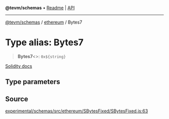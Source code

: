 **@tevm/schemas** • [Readme](../../README.md) \| [API](../../modules.md)

***

[@tevm/schemas](../../README.md) / [ethereum](../README.md) / Bytes7

# Type alias: Bytes7

> **Bytes7**\<\>: ```0x${string}```

[Solidity docs](https://docs.soliditylang.org/en/latest/types.html#fixed-size-byte-arrays)

## Type parameters

## Source

[experimental/schemas/src/ethereum/SBytesFixed/SBytesFixed.js:63](https://github.com/evmts/tevm-monorepo/blob/main/experimental/schemas/src/ethereum/SBytesFixed/SBytesFixed.js#L63)
